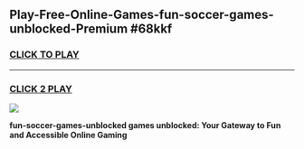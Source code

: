 
## Play-Free-Online-Games-fun-soccer-games-unblocked-Premium #68kkf
<h3>
<a href="https://premium.freeplayer.one?title=fun-soccer-games-unblocked&ref=8M">CLICK TO PLAY</a></h3>
<hr>

<h3>
<a href="https://premium.freeplayer.one?title=fun-soccer-games-unblocked&ref=8M">CLICK 2 PLAY</a>
  
</h3>

<a href="https://premium.freeplayer.one?title=fun-soccer-games-unblocked&ref=8M"><img src="https://clearcache.store/games.png"></a>


**fun-soccer-games-unblocked games unblocked: Your Gateway to Fun and Accessible Online Gaming**
